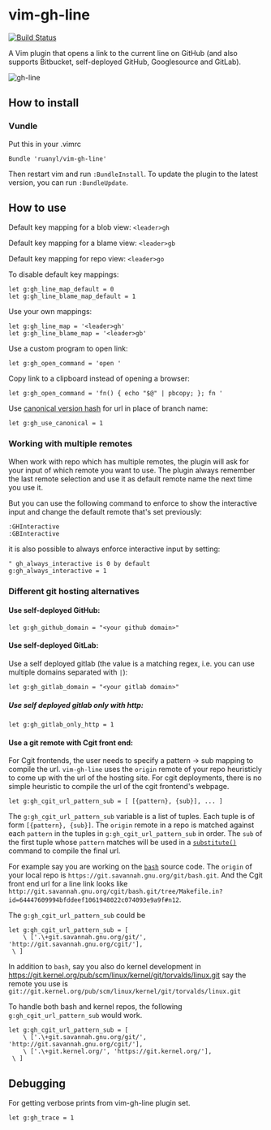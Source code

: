 # vim-gh-line

 [![Build Status](https://travis-ci.org/ruanyl/vim-gh-line.svg?branch=master)](https://travis-ci.org/ruanyl/vim-gh-line)

A Vim plugin that opens a link to the current line on GitHub (and also supports Bitbucket, self-deployed GitHub, Googlesource and GitLab).

![gh-line](https://cloud.githubusercontent.com/assets/486382/10865375/142cd426-8012-11e5-92f8-44357b7acf9c.gif)

## How to install

### Vundle
Put this in your .vimrc

```vim
Bundle 'ruanyl/vim-gh-line'
```

Then restart vim and run `:BundleInstall`.
To update the plugin to the latest version, you can run `:BundleUpdate`.

## How to use

Default key mapping for a blob view: `<leader>gh`

Default key mapping for a blame view: `<leader>gb`

Default key mapping for repo view: `<leader>go`

To disable default key mappings:

```
let g:gh_line_map_default = 0
let g:gh_line_blame_map_default = 1
```

Use your own mappings:

```
let g:gh_line_map = '<leader>gh'
let g:gh_line_blame_map = '<leader>gb'
```

Use a custom program to open link:
```
let g:gh_open_command = 'open '
```

Copy link to a clipboard instead of opening a browser:
```
let g:gh_open_command = 'fn() { echo "$@" | pbcopy; }; fn '
```

Use [canonical version hash](https://help.github.com/articles/getting-permanent-links-to-files/) for url in place of branch name:
```
let g:gh_use_canonical = 1
```

### Working with multiple remotes
When work with repo which has multiple remotes, the plugin will ask for your input of which remote you want to use.
The plugin always remember the last remote selection and use it as default remote name the next time you use it.

But you can use the following command to enforce to show the interactive input and change the default remote that's set previously:

```
:GHInteractive
:GBInteractive
```

it is also possible to always enforce interactive input by setting:

```
" gh_always_interactive is 0 by default
g:gh_always_interactive = 1
```

### Different git hosting alternatives

#### Use self-deployed GitHub:
```
let g:gh_github_domain = "<your github domain>"
```

#### Use self-deployed GitLab:
Use a self deployed gitlab (the value is a matching regex, i.e. you can use
multiple domains separated with `|`):
```
let g:gh_gitlab_domain = "<your gitlab domain>"
```

##### Use self deployed gitlab only with http:
```
let g:gh_gitlab_only_http = 1
```

#### Use a git remote with Cgit front end:
For Cgit frontends, the user needs to specify a pattern -> sub mapping to
compile the url. `vim-gh-line` uses the `origin` remote of your repo heuristicly to
come up with the url of the hosting site. For cgit deployments, there is no
simple heuristic to compile the url of the cgit frontend's webpage.

```
let g:gh_cgit_url_pattern_sub = [ [{pattern}, {sub}], ... ]
```

The `g:gh_cgit_url_pattern_sub` variable is a list of tuples. Each tuple is of
form `[{pattern}, {sub}]`. The `origin` remote in a repo is matched against
each `pattern` in the tuples in `g:gh_cgit_url_pattern_sub` in order. The `sub`
of the first tuple whose `pattern` matches will be used in a
[`substitute()`](http://vimhelp.appspot.com/eval.txt.html#substitute%28%29)
command to compile the final url.

For example say you are working on the
[`bash`](http://git.savannah.gnu.org/cgit/bash.git/) source code. The `origin` of
your local repo is `https://git.savannah.gnu.org/git/bash.git`. And the Cgit
front end url for a line link looks like
`http://git.savannah.gnu.org/cgit/bash.git/tree/Makefile.in?id=64447609994bfddeef1061948022c074093e9a9f#n12`.

The `g:gh_cgit_url_pattern_sub` could  be
```
let g:gh_cgit_url_pattern_sub = [
    \ ['.\+git.savannah.gnu.org/git/', 'http://git.savannah.gnu.org/cgit/'],
 \ ]
```

In addition to `bash`, say you also do kernel development in
https://git.kernel.org/pub/scm/linux/kernel/git/torvalds/linux.git say the remote
you use is `git://git.kernel.org/pub/scm/linux/kernel/git/torvalds/linux.git`

To handle both bash and kernel repos, the following `g:gh_cgit_url_pattern_sub`
would work.

```
let g:gh_cgit_url_pattern_sub = [
    \ ['.\+git.savannah.gnu.org/git/', 'http://git.savannah.gnu.org/cgit/'],
    \ ['.\+git.kernel.org/', 'https://git.kernel.org/'],
 \ ]
```

## Debugging

For getting verbose prints from vim-gh-line plugin set.

```
let g:gh_trace = 1
```
